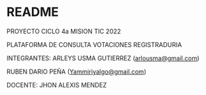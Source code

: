 # README #

PROYECTO CICLO 4a MISION TIC 2022

PLATAFORMA DE CONSULTA VOTACIONES REGISTRADURIA

INTEGRANTES: 
ARLEYS USMA GUTIERREZ (arlousma@gmail.com)

RUBEN DARIO PEÑA (Yammiriyalgo@gmail.com)

DOCENTE:
JHON ALEXIS MENDEZ
